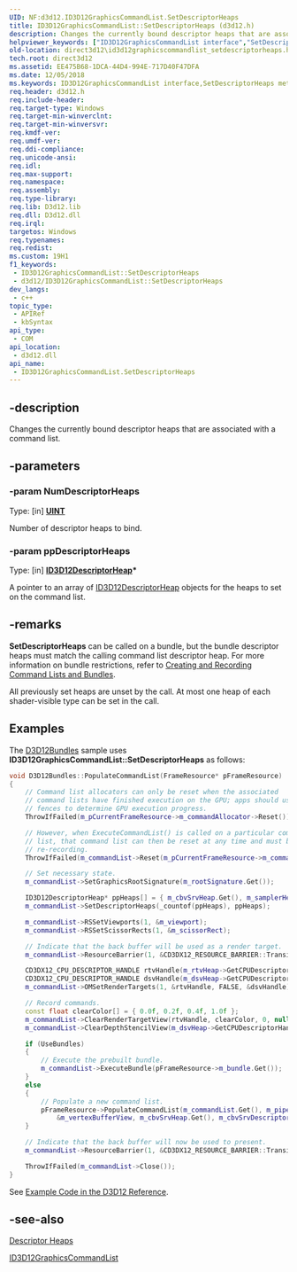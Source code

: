 ```yaml
---
UID: NF:d3d12.ID3D12GraphicsCommandList.SetDescriptorHeaps
title: ID3D12GraphicsCommandList::SetDescriptorHeaps (d3d12.h)
description: Changes the currently bound descriptor heaps that are associated with a command list.
helpviewer_keywords: ["ID3D12GraphicsCommandList interface","SetDescriptorHeaps method","ID3D12GraphicsCommandList.SetDescriptorHeaps","ID3D12GraphicsCommandList::SetDescriptorHeaps","SetDescriptorHeaps","SetDescriptorHeaps method","SetDescriptorHeaps method","ID3D12GraphicsCommandList interface","d3d12/ID3D12GraphicsCommandList::SetDescriptorHeaps","direct3d12.id3d12graphicscommandlist_setdescriptorheaps"]
old-location: direct3d12\id3d12graphicscommandlist_setdescriptorheaps.htm
tech.root: direct3d12
ms.assetid: EE475B68-1DCA-44D4-994E-717D40F47DFA
ms.date: 12/05/2018
ms.keywords: ID3D12GraphicsCommandList interface,SetDescriptorHeaps method, ID3D12GraphicsCommandList.SetDescriptorHeaps, ID3D12GraphicsCommandList::SetDescriptorHeaps, SetDescriptorHeaps, SetDescriptorHeaps method, SetDescriptorHeaps method,ID3D12GraphicsCommandList interface, d3d12/ID3D12GraphicsCommandList::SetDescriptorHeaps, direct3d12.id3d12graphicscommandlist_setdescriptorheaps
req.header: d3d12.h
req.include-header: 
req.target-type: Windows
req.target-min-winverclnt: 
req.target-min-winversvr: 
req.kmdf-ver: 
req.umdf-ver: 
req.ddi-compliance: 
req.unicode-ansi: 
req.idl: 
req.max-support: 
req.namespace: 
req.assembly: 
req.type-library: 
req.lib: D3d12.lib
req.dll: D3d12.dll
req.irql: 
targetos: Windows
req.typenames: 
req.redist: 
ms.custom: 19H1
f1_keywords:
 - ID3D12GraphicsCommandList::SetDescriptorHeaps
 - d3d12/ID3D12GraphicsCommandList::SetDescriptorHeaps
dev_langs:
 - c++
topic_type:
 - APIRef
 - kbSyntax
api_type:
 - COM
api_location:
 - d3d12.dll
api_name:
 - ID3D12GraphicsCommandList.SetDescriptorHeaps
---
```


## -description

Changes the currently bound descriptor heaps that are associated with a command list.

## -parameters

### -param NumDescriptorHeaps

Type: [in] <b><a href="https://docs.microsoft.com/windows/desktop/WinProg/windows-data-types">UINT</a></b>

Number of descriptor heaps to bind.

### -param ppDescriptorHeaps

Type: [in] <b><a href="https://docs.microsoft.com/windows/desktop/api/d3d12/nn-d3d12-id3d12descriptorheap">ID3D12DescriptorHeap</a>*</b>

A pointer to an array of <a href="https://docs.microsoft.com/windows/desktop/api/d3d12/nn-d3d12-id3d12descriptorheap">ID3D12DescriptorHeap</a> objects for the heaps to set on the command list.

## -remarks

<b>SetDescriptorHeaps</b> can be called on a bundle, but the bundle descriptor heaps must match the calling command list descriptor heap. For more information on bundle restrictions, refer to <a href="https://docs.microsoft.com/windows/desktop/direct3d12/recording-command-lists-and-bundles">Creating and Recording Command Lists and Bundles</a>.

All previously set heaps are unset by the call. At most one heap of each shader-visible type can be set in the call.

## Examples

The <a href="https://docs.microsoft.com/windows/desktop/direct3d12/working-samples">D3D12Bundles</a> sample uses <b>ID3D12GraphicsCommandList::SetDescriptorHeaps</b> as follows:

```cpp
void D3D12Bundles::PopulateCommandList(FrameResource* pFrameResource)
{
    // Command list allocators can only be reset when the associated
    // command lists have finished execution on the GPU; apps should use
    // fences to determine GPU execution progress.
    ThrowIfFailed(m_pCurrentFrameResource->m_commandAllocator->Reset());

    // However, when ExecuteCommandList() is called on a particular command
    // list, that command list can then be reset at any time and must be before
    // re-recording.
    ThrowIfFailed(m_commandList->Reset(m_pCurrentFrameResource->m_commandAllocator.Get(), m_pipelineState1.Get()));

    // Set necessary state.
    m_commandList->SetGraphicsRootSignature(m_rootSignature.Get());

    ID3D12DescriptorHeap* ppHeaps[] = { m_cbvSrvHeap.Get(), m_samplerHeap.Get() };
    m_commandList->SetDescriptorHeaps(_countof(ppHeaps), ppHeaps);

    m_commandList->RSSetViewports(1, &m_viewport);
    m_commandList->RSSetScissorRects(1, &m_scissorRect);

    // Indicate that the back buffer will be used as a render target.
    m_commandList->ResourceBarrier(1, &CD3DX12_RESOURCE_BARRIER::Transition(m_renderTargets[m_frameIndex].Get(), D3D12_RESOURCE_STATE_PRESENT, D3D12_RESOURCE_STATE_RENDER_TARGET));

    CD3DX12_CPU_DESCRIPTOR_HANDLE rtvHandle(m_rtvHeap->GetCPUDescriptorHandleForHeapStart(), m_frameIndex, m_rtvDescriptorSize);
    CD3DX12_CPU_DESCRIPTOR_HANDLE dsvHandle(m_dsvHeap->GetCPUDescriptorHandleForHeapStart());
    m_commandList->OMSetRenderTargets(1, &rtvHandle, FALSE, &dsvHandle);

    // Record commands.
    const float clearColor[] = { 0.0f, 0.2f, 0.4f, 1.0f };
    m_commandList->ClearRenderTargetView(rtvHandle, clearColor, 0, nullptr);
    m_commandList->ClearDepthStencilView(m_dsvHeap->GetCPUDescriptorHandleForHeapStart(), D3D12_CLEAR_FLAG_DEPTH, 1.0f, 0, 0, nullptr);

    if (UseBundles)
    {
        // Execute the prebuilt bundle.
        m_commandList->ExecuteBundle(pFrameResource->m_bundle.Get());
    }
    else
    {
        // Populate a new command list.
        pFrameResource->PopulateCommandList(m_commandList.Get(), m_pipelineState1.Get(), m_pipelineState2.Get(), m_currentFrameResourceIndex, m_numIndices, &m_indexBufferView,
            &m_vertexBufferView, m_cbvSrvHeap.Get(), m_cbvSrvDescriptorSize, m_samplerHeap.Get(), m_rootSignature.Get());
    }

    // Indicate that the back buffer will now be used to present.
    m_commandList->ResourceBarrier(1, &CD3DX12_RESOURCE_BARRIER::Transition(m_renderTargets[m_frameIndex].Get(), D3D12_RESOURCE_STATE_RENDER_TARGET, D3D12_RESOURCE_STATE_PRESENT));

    ThrowIfFailed(m_commandList->Close());
}
```

See <a href="https://docs.microsoft.com/windows/desktop/direct3d12/notes-on-example-code">Example Code in the D3D12 Reference</a>.

## -see-also

<a href="https://docs.microsoft.com/windows/desktop/direct3d12/descriptor-heaps">Descriptor Heaps</a>

<a href="https://docs.microsoft.com/windows/desktop/api/d3d12/nn-d3d12-id3d12graphicscommandlist">ID3D12GraphicsCommandList</a>

